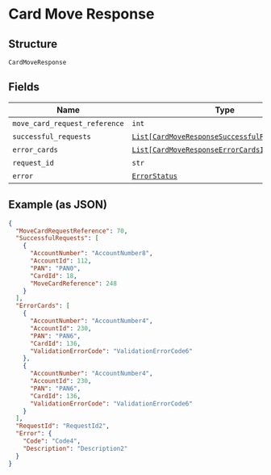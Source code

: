 
# Card Move Response

## Structure

`CardMoveResponse`

## Fields

| Name | Type | Tags | Description |
|  --- | --- | --- | --- |
| `move_card_request_reference` | `int` | Optional | - |
| `successful_requests` | [`List[CardMoveResponseSuccessfulRequestsItems]`](../../doc/models/card-move-response-successful-requests-items.md) | Optional | - |
| `error_cards` | [`List[CardMoveResponseErrorCardsItems]`](../../doc/models/card-move-response-error-cards-items.md) | Optional | - |
| `request_id` | `str` | Optional | - |
| `error` | [`ErrorStatus`](../../doc/models/error-status.md) | Optional | - |

## Example (as JSON)

```json
{
  "MoveCardRequestReference": 70,
  "SuccessfulRequests": [
    {
      "AccountNumber": "AccountNumber8",
      "AccountId": 112,
      "PAN": "PAN0",
      "CardId": 18,
      "MoveCardReference": 248
    }
  ],
  "ErrorCards": [
    {
      "AccountNumber": "AccountNumber4",
      "AccountId": 230,
      "PAN": "PAN6",
      "CardId": 136,
      "ValidationErrorCode": "ValidationErrorCode6"
    },
    {
      "AccountNumber": "AccountNumber4",
      "AccountId": 230,
      "PAN": "PAN6",
      "CardId": 136,
      "ValidationErrorCode": "ValidationErrorCode6"
    }
  ],
  "RequestId": "RequestId2",
  "Error": {
    "Code": "Code4",
    "Description": "Description2"
  }
}
```

